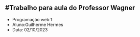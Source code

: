 #Trabalho para aula do Professor Wagner
---
- Programação web 1
- Aluno:Guilherme Hermes
- Data: 02/10/2023
